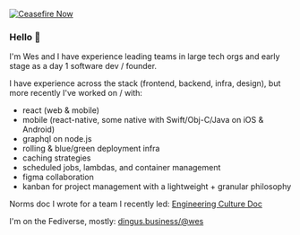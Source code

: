 [![Ceasefire Now](https://badge.techforpalestine.org/default)](https://techforpalestine.org/learn-more)

### Hello 👋

I'm Wes and I have experience leading teams in large tech orgs and early stage as a day 1 software dev / founder.

I have experience across the stack (frontend, backend, infra, design), but more recently I've worked on / with:

* react (web & mobile)
* mobile (react-native, some native with Swift/Obj-C/Java on iOS & Android)
* graphql on node.js
* rolling & blue/green deployment infra
* caching strategies
* scheduled jobs, lambdas, and container management
* figma collaboration
* kanban for project management with a lightweight + granular philosophy

Norms doc I wrote for a team I recently led:
[Engineering Culture Doc](https://sterlingwes.notion.site/sterlingwes/Engineering-Culture-Doc-cc8543756c244641bf119996ad02ed25)

I'm on the Fediverse, mostly: [dingus.business/@wes](https://dingus.business/@wes)
